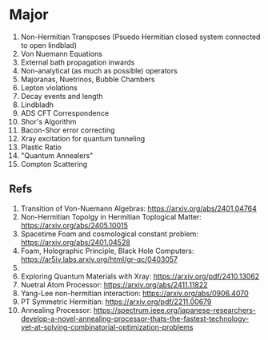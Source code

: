 # Major
1. Non-Hermitian Transposes (Psuedo Hermitian closed system connected to open lindblad)
2. Von Nuemann Equations
3. External bath propagation inwards
4. Non-analytical (as much as possible) operators
5. Majoranas, Nuetrinos, Bubble Chambers
6. Lepton violations
7. Decay events and length
8. Lindbladh
9. ADS CFT Correspondence
10. Shor's Algorithm
11. Bacon-Shor error correcting
12. Xray excitation for quantum tunneling
13. Plastic Ratio
14. "Quantum Annealers"
15. Compton Scattering

## Refs
1. Transition of Von-Nuemann Algebras: https://arxiv.org/abs/2401.04764
2. Non-Hermitian Topolgy in Hermitian Toplogical Matter: https://arxiv.org/abs/2405.10015
3. Spacetime Foam and cosmological constant problem: https://arxiv.org/abs/2401.04528
4. Foam, Holographic Principle, Black Hole Computers: https://ar5iv.labs.arxiv.org/html/gr-qc/0403057
5. 
6. Exploring Quantum Materials with Xray: https://arxiv.org/pdf/2410.13062
7. Nuetral Atom Processor: https://arxiv.org/abs/2411.11822
8. Yang-Lee non-hermitian interaction: https://arxiv.org/abs/0906.4070
9. PT Symmetric Hermitian: https://arxiv.org/pdf/2211.00679
10. Annealing Processor: https://spectrum.ieee.org/japanese-researchers-develop-a-novel-annealing-processor-thats-the-fastest-technology-yet-at-solving-combinatorial-optimization-problems



